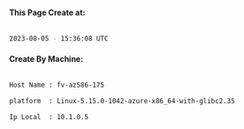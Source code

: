 
   
#### This Page Create at:

```bash

2023-08-05 - 15:36:08 UTC

```

#### Create By Machine:

```bash

Host Name : fv-az586-175

platform  : Linux-5.15.0-1042-azure-x86_64-with-glibc2.35

Ip Local  : 10.1.0.5

```


